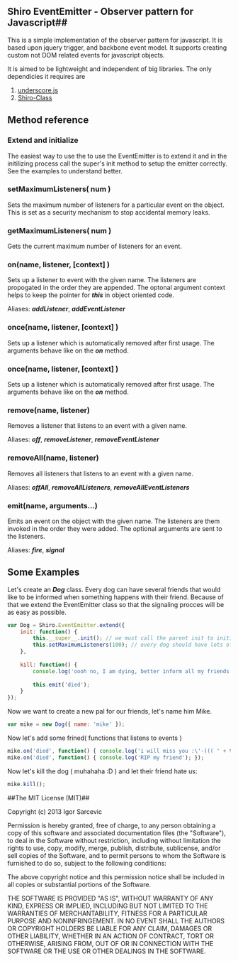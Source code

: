 ## Shiro EventEmitter - Observer pattern for Javascript##

This is a simple implementation of the observer pattern for javascript. It is based upon jquery trigger, and backbone event model. It supports creating custom not DOM related events for javascript objects.

It is aimed to be lightweight and independent of big libraries. The only dependicies it requires are 

1. [underscore.js](http://underscorejs.org/)
2. [Shiro-Class](https://github.com/shiroyasha/shiro-class)

## Method reference ##

### Extend and initialize ###
The easiest way to use the to use the EventEmitter is to extend it and in the initilizing process call the super's init method to setup the emitter correctly. See the examples to understand better.

### setMaximumListeners( num ) ###
Sets the maximum number of listeners for a particular event on the object. This is set as a security mechanism to stop accidental memory leaks.
    
### getMaximumListeners( num ) ###
Gets the current maximum number of listeners for an event.

### on(name, listener, [context] ) ###
Sets up a listener to event with the given name. The listeners are propogated in the order they are appended. The optonal argument context helps to keep the pointer for ***this*** in object oriented code.

Aliases: ***addListener***, ***addEventListener***

### once(name, listener, [context] ) ###
Sets up a listener which is automatically removed after first usage. The arguments behave like on the ***on*** method.

### once(name, listener, [context] ) ###
Sets up a listener which is automatically removed after first usage. The arguments behave like on the ***on*** method.

### remove(name, listener) ###
Removes a listener that listens to an event with a given name.

Aliases: ***off***, ***removeListener***, ***removeEventListener***

### removeAll(name, listener) ###
Removes all listeners that listens to an event with a given name.

Aliases: ***offAll***, ***removeAllListeners***, ***removeAllEventListeners***

### emit(name, arguments...) ###
Emits an event on the object with the given name. The listeners are them invoked in the order they were added. The optional arguments are sent to the listeners.

Aliases: ***fire***, ***signal***

## Some Examples ##

Let's create an ***Dog*** class. Every dog can have several friends that would like to be informed when something happens with their friend. Because of that we extend the EventEmitter class so that the signaling procces will be as easy as possible.

```javascript
var Dog = Shiro.EventEmitter.extend({
    init: function() {
        this.__super__.init(); // we must call the parent init to initialize the event emitter
        this.setMaximumListeners(100); // every dog should have lots of friends
    },
    
    kill: function() {
        console.log('oooh no, I am dying, better inform all my friends');
        
        this.emit('died');
    }
});
```

Now we want to create a new pal for our friends, let's name him Mike.
```javascript
var mike = new Dog({ name: 'mike' });
```

Now let's add some frined( functions that listens to events )
```javascript
mike.on('died', function() { console.log('i will miss you :\'-((( ' + this.name ); }, dog );
mike.on('died', function() { console.log('RIP my friend'); });
```

Now let's kill the dog ( muhahaha :D ) and let their friend hate us:
```javascript
mike.kill();
```

##The MIT License (MIT)##

Copyright (c) 2013 Igor Sarcevic

Permission is hereby granted, free of charge, to any person obtaining a copy
of this software and associated documentation files (the "Software"), to deal
in the Software without restriction, including without limitation the rights
to use, copy, modify, merge, publish, distribute, sublicense, and/or sell
copies of the Software, and to permit persons to whom the Software is
furnished to do so, subject to the following conditions:

The above copyright notice and this permission notice shall be included in
all copies or substantial portions of the Software.

THE SOFTWARE IS PROVIDED "AS IS", WITHOUT WARRANTY OF ANY KIND, EXPRESS OR
IMPLIED, INCLUDING BUT NOT LIMITED TO THE WARRANTIES OF MERCHANTABILITY,
FITNESS FOR A PARTICULAR PURPOSE AND NONINFRINGEMENT. IN NO EVENT SHALL THE
AUTHORS OR COPYRIGHT HOLDERS BE LIABLE FOR ANY CLAIM, DAMAGES OR OTHER
LIABILITY, WHETHER IN AN ACTION OF CONTRACT, TORT OR OTHERWISE, ARISING FROM,
OUT OF OR IN CONNECTION WITH THE SOFTWARE OR THE USE OR OTHER DEALINGS IN
THE SOFTWARE.
